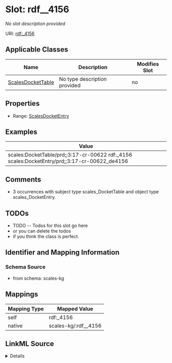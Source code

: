 

# Slot: rdf__4156


_No slot description provided_





URI: [rdf:_4156](http://www.w3.org/1999/02/22-rdf-syntax-ns#_4156)



<!-- no inheritance hierarchy -->





## Applicable Classes

| Name | Description | Modifies Slot |
| --- | --- | --- |
| [ScalesDocketTable](../classes/ScalesDocketTable.md) | No type description provided |  no  |







## Properties

* Range: [ScalesDocketEntry](../classes/ScalesDocketEntry.md)






## Examples

| Value |
| --- |
| scales:DocketTable/prd;;3:17-cr-00622 rdf:_4156 scales:DocketEntry/prd;;3:17-cr-00622_de4156 |

## Comments

* 3 occurrences with subject type scales_DocketTable and object type scales_DocketEntry.

## TODOs

* TODO -- Todos for this slot go here
* or you can delete the todos
* if you think the class is perfect.

## Identifier and Mapping Information







### Schema Source


* from schema: scales-kg




## Mappings

| Mapping Type | Mapped Value |
| ---  | ---  |
| self | rdf:_4156 |
| native | scales-kg/:rdf__4156 |




## LinkML Source

<details>
```yaml
name: rdf__4156
description: No slot description provided
todos:
- TODO -- Todos for this slot go here
- or you can delete the todos
- if you think the class is perfect.
comments:
- 3 occurrences with subject type scales_DocketTable and object type scales_DocketEntry.
examples:
- value: scales:DocketTable/prd;;3:17-cr-00622 rdf:_4156 scales:DocketEntry/prd;;3:17-cr-00622_de4156
from_schema: scales-kg
rank: 1000
slot_uri: rdf:_4156
alias: rdf__4156
domain_of:
- scales_DocketTable
range: scales_DocketEntry

```
</details>